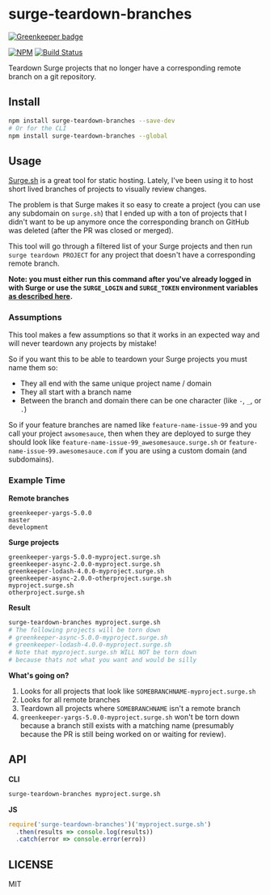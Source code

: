 # surge-teardown-branches

[![Greenkeeper badge](https://badges.greenkeeper.io/lukekarrys/surge-teardown-branches.svg)](https://greenkeeper.io/)

[![NPM](https://nodei.co/npm/surge-teardown-branches.png)](https://nodei.co/npm/surge-teardown-branches/)
[![Build Status](https://travis-ci.org/lukekarrys/surge-teardown-branches.png?branch=master)](https://travis-ci.org/lukekarrys/surge-teardown-branches)

Teardown Surge projects that no longer have a corresponding remote branch on a git repository.

## Install

```sh
npm install surge-teardown-branches --save-dev
# Or for the CLI
npm install surge-teardown-branches --global
```


## Usage

[Surge.sh](https://surge.sh/) is a great tool for static hosting. Lately, I've been using it to host short lived branches of projects to visually review changes.

The problem is that Surge makes it so easy to create a project (you can use any subdomain on `surge.sh`) that I ended up with a ton of projects that I didn't want to be up anymore once the corresponding branch on GitHub was deleted (after the PR was closed or merged).

This tool will go through a filtered list of your Surge projects and then run `surge teardown PROJECT` for any project that doesn't have a corresponding remote branch.

**Note: you must either run this command after you've already logged in with Surge or use the `SURGE_LOGIN` and `SURGE_TOKEN` environment variables [as described here](https://surge.sh/help/integrating-with-travis-ci).**

### Assumptions

This tool makes a few assumptions so that it works in an expected way and will never teardown any projects by mistake!

So if you want this to be able to teardown your Surge projects you must name them so:

- They all end with the same unique project name / domain
- They all start with a branch name
- Between the branch and domain there can be one character (like `-`, `_`, or `.`)

So if your feature branches are named like `feature-name-issue-99` and you call your project `awsomesauce`, then when they are deployed to surge they should look like `feature-name-issue-99_awesomesauce.surge.sh` or `feature-name-issue-99.awesomesauce.com` if you are using a custom domain (and subdomains).


### Example Time

**Remote branches**

```
greenkeeper-yargs-5.0.0
master
development
```

**Surge projects**

```
greenkeeper-yargs-5.0.0-myproject.surge.sh
greenkeeper-async-2.0.0-myproject.surge.sh
greenkeeper-lodash-4.0.0-myproject.surge.sh
greenkeeper-async-2.0.0-otherproject.surge.sh
myproject.surge.sh
otherproject.surge.sh
```

**Result**

```sh
surge-teardown-branches myproject.surge.sh
# The following projects will be torn down
# greenkeeper-async-5.0.0-myproject.surge.sh
# greenkeeper-lodash-4.0.0-myproject.surge.sh
# Note that myproject.surge.sh WILL NOT be torn down
# because thats not what you want and would be silly
```

**What's going on?**

1. Looks for all projects that look like `SOMEBRANCHNAME-myproject.surge.sh`
2. Looks for all remote branches
3. Teardown all projects where `SOMEBRANCHNAME` isn't a remote branch
4. `greenkeeper-yargs-5.0.0-myproject.surge.sh` won't be torn down because a branch still exists with a matching name (presumably because the PR is still being worked on or waiting for review).


## API

**CLI**
```sh
surge-teardown-branches myproject.surge.sh
```

**JS**
```js
require('surge-teardown-branches')('myproject.surge.sh')
  .then(results => console.log(results))
  .catch(error => console.error(erro))
```

## LICENSE

MIT
